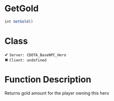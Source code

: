 # GetGold
```js
int GetGold()
```
# Class
✔ `Server: CDOTA_BaseNPC_Hero`  
✖ `Client: undefined`  

# Function Description
Returns gold amount for the player owning this hero
